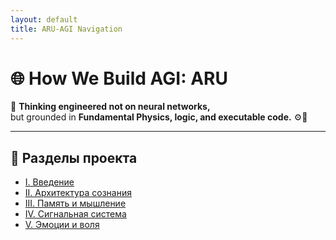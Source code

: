 ```yaml
---
layout: default
title: ARU-AGI Navigation
---
```


<div class="header">
  <h1>🌐 How We Build AGI: ARU</h1>
  <p class="slogan">🧠 <strong>Thinking engineered not on neural networks,</strong><br>
  but grounded in <strong>Fundamental Physics, logic, and executable code.</strong> ⚙️📡</p>
</div>

<hr/>

<h2 class="section-header">📂 Разделы проекта</h2>

<ul class="nav-list">
  <li><a href="sections/I_Introduction.html">I. Введение</a></li>
  <li><a href="sections/II_Consciousness_Architecture.html">II. Архитектура сознания</a></li>
  <li><a href="sections/III_ARU_Memory.html">III. Память и мышление</a></li>
  <li><a href="sections/IV_ARU_SignalSystem.html">IV. Сигнальная система</a></li>
  <li><a href="sections/V_ARU_Instincts.html">V. Эмоции и воля</a></li>
</ul>
